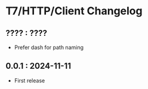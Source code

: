 # T7/HTTP/Client Changelog

## ???? : ????
- Prefer dash for path naming

## 0.0.1 : 2024-11-11
- First release
